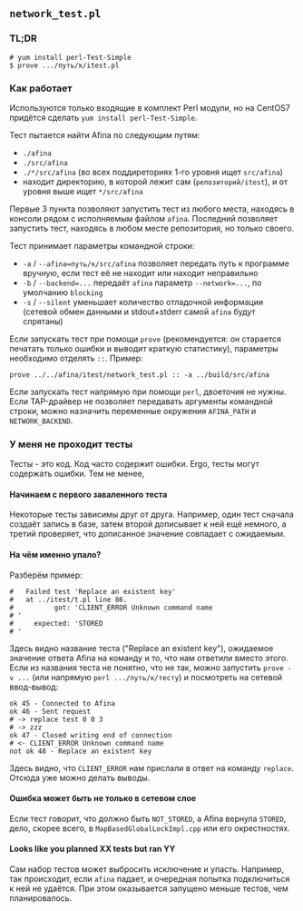 ## `network_test.pl`

### TL;DR

    # yum install perl-Test-Simple
	$ prove .../путь/к/itest.pl

### Как работает

Используются только входящие в комплект Perl модули, но на CentOS7 придётся сделать `yum install perl-Test-Simple`.

Тест пытается найти Afina по следующим путям:

* `./afina`
* `./src/afina`
* `./*/src/afina` (во всех поддиреториях 1-го уровня ищет `src/afina`)
* находит директорию, в которой лежит сам (`репозиторий/itest`), и от уровня выше ищет `*/src/afina`

Первые 3 пункта позволяют запустить тест из любого места, находясь в консоли рядом с исполняемым файлом `afina`. Последний позволяет запустить тест, находясь в любом месте репозитория, но только своего.

Тест принимает параметры командной строки:

* `-a` / `--afina=путь/к/src/afina` позволяет передать путь к программе вручную, если тест её не находит или находит неправильно
* `-b` / `--backend=...` передаёт `afina` параметр `--network=...`, по умолчанию `blocking`
* `-s` / `--silent` уменьшает количество отладочной информации (сетевой обмен данными и stdout+stderr самой `afina` будут спрятаны)

Если запускать тест при помощи `prove` (рекомендуется: он старается печатать только ошибки и выводит краткую статистику), параметры необходимо отделять `::`. Пример:

    prove ../../afina/itest/network_test.pl :: -a ../build/src/afina

Если запускать тест напрямую при помощи `perl`, двоеточия не нужны. Если TAP-драйвер не позволяет передавать аргументы командной строки, можно назначить переменные окружения `AFINA_PATH` и `NETWORK_BACKEND`.

### У меня не проходит тесты

Тесты - это код. Код часто содержит ошибки. Ergo, тесты могут содержать ошибки. Тем не менее,

#### Начинаем с первого заваленного теста

Некоторые тесты зависимы друг от друга. Например, один тест сначала создаёт запись в базе, затем второй дописывает к ней ещё немного, а третий проверяет, что дописанное значение совпадает с ожидаемым.

#### На чём именно упало?

Разберём пример:

    #   Failed test 'Replace an existent key'
    #   at ../itest/t.pl line 86.
    #          got: 'CLIENT_ERROR Unknown command name
    # '
    #     expected: 'STORED
    # '

Здесь видно название теста ("Replace an existent key"), ожидаемое значение ответа Afina на команду и то, что нам ответили вместо этого. Если из названия теста не понятно, что не так, можно запустить `prove -v ...` (или напрямую `perl .../путь/к/тесту`) и посмотреть на сетевой ввод-вывод:

    ok 45 - Connected to Afina
    ok 46 - Sent request
    # -> replace test 0 0 3
    # -> zzz
    ok 47 - Closed writing end of connection
    # <- CLIENT_ERROR Unknown command name
    not ok 48 - Replace an existent key

Здесь видно, что `CLIENT_ERROR` нам прислали в ответ на команду `replace`. Отсюда уже можно делать выводы.

#### Ошибка может быть не только в сетевом слое

Если тест говорит, что должно быть `NOT_STORED`, а Afina вернула `STORED`, дело, скорее всего, в `MapBasedGlobalLockImpl.cpp` или его окрестностях.

#### Looks like you planned XX tests but ran YY

Сам набор тестов может выбросить исключение и упасть. Например, так происходит, если `afina` падает, и очередная попытка подключиться к ней не удаётся. При этом оказывается запущено меньше тестов, чем планировалось.

